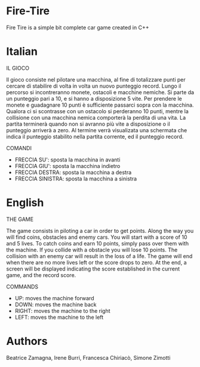 # Fire-Tire 
Fire Tire is a simple bit complete car game created in C++

# Italian

IL GIOCO

Il gioco consiste nel pilotare una macchina, al fine di totalizzare punti per cercare di stabilire di volta in volta un nuovo punteggio record.
Lungo il percorso si incontreranno monete, ostacoli e macchine nemiche.
Si parte da un punteggio pari a 10, e si hanno a disposizione 5 vite.
Per prendere le monete e guadagnare 10 punti è sufficiente passarci sopra con la macchina. Qualora ci si scontrasse con un
ostacolo si perderanno 10 punti, mentre la collisione con una macchina nemica comporterà la perdita di una vita.
La partita terminerà quando non si avranno più vite a disposizione o il punteggio arriverà a zero.
Al termine verrà visualizata una schermata che indica il punteggio stabilito nella partita corrente, ed il punteggio record.


COMANDI

- FRECCIA SU': sposta la macchina in avanti
- FRECCIA GIU': sposta la macchina indietro
- FRECCIA DESTRA: sposta la macchina a destra
- FRECCIA SINISTRA: sposta la macchina a sinistra

# English

THE GAME

The game consists in piloting a car in order to get points. Along the way you will find coins, obstacles and enemy cars.
You will start with a score of 10 and 5 lives. To catch coins and earn 10 points, simply pass over them with the machine. 
If you collide with a obstacle you will lose 10 points. The collision with an enemy car will result in the loss of a life.
The game will end when there are no more lives left or the score drops to zero.
At the end, a screen will be displayed indicating the score established in the current game, and the record score.

COMMANDS

- UP: moves the machine forward
- DOWN: moves the machine back
- RIGHT: moves the machine to the right
- LEFT: moves the machine to the left

# Authors
Beatrice Zamagna,
Irene Burri,
Francesca Chiriacò,
Simone Zimotti

